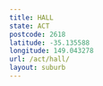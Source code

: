 ```yaml
---
title: HALL
state: ACT
postcode: 2618
latitude: -35.135588
longitude: 149.043278
url: /act/hall/
layout: suburb
---
```

